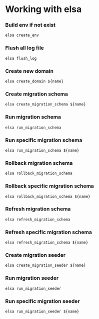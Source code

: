 # Working with elsa
### Build env if not exist
`elsa create_env`

### Flush all log file
`elsa flush_log`

### Create new domain
`elsa create_domain ${name}`

### Create migration schema
`elsa create_migration_schema ${name}`

### Run migration schema
`elsa run_migration_schema`
### Run specific migration schema
`elsa run_migration_schema ${name}`

### Rollback migration schema
`elsa rollback_migration_schema`
### Rollback specific migration schema
`elsa rollback_migration_schema ${name}`
### Refresh migration schema
`elsa refresh_migration_schema`
### Refresh specific migration schema
`elsa refresh_migration_schema ${name}`

### Create migration seeder
`elsa create_migration_seeder ${name}`

### Run migration seeder
`elsa run_migration_seeder`
### Run specific migration seeder
`elsa run_migration_seeder ${name}`